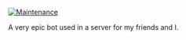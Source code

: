 [![Maintenance](https://img.shields.io/badge/Maintained%3F-no-red.svg)](https://bitbucket.org/lbesson/ansi-colors)

A very epic bot used in a server for my friends and I. 
